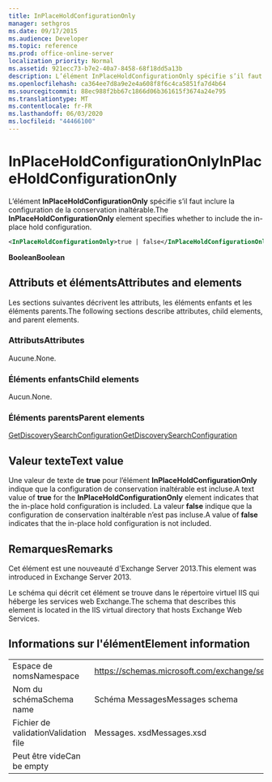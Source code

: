```yaml
---
title: InPlaceHoldConfigurationOnly
manager: sethgros
ms.date: 09/17/2015
ms.audience: Developer
ms.topic: reference
ms.prod: office-online-server
localization_priority: Normal
ms.assetid: 921ecc73-b7e2-40a7-8458-68f18dd5a13b
description: L’élément InPlaceHoldConfigurationOnly spécifie s’il faut inclure la configuration de la conservation inaltérable.
ms.openlocfilehash: ca364ee7d8a9e2e4a608f8f6c4ca5851fa7d4b64
ms.sourcegitcommit: 88ec988f2bb67c1866d06b361615f3674a24e795
ms.translationtype: MT
ms.contentlocale: fr-FR
ms.lasthandoff: 06/03/2020
ms.locfileid: "44466100"
---
```

# <a name="inplaceholdconfigurationonly"></a><span data-ttu-id="2d1ff-103">InPlaceHoldConfigurationOnly</span><span class="sxs-lookup"><span data-stu-id="2d1ff-103">InPlaceHoldConfigurationOnly</span></span>

<span data-ttu-id="2d1ff-104">L’élément **InPlaceHoldConfigurationOnly** spécifie s’il faut inclure la configuration de la conservation inaltérable.</span><span class="sxs-lookup"><span data-stu-id="2d1ff-104">The **InPlaceHoldConfigurationOnly** element specifies whether to include the in-place hold configuration.</span></span> 
  
```XML
<InPlaceHoldConfigurationOnly>true | false</InPlaceHoldConfigurationOnly>
```

 <span data-ttu-id="2d1ff-105">**Boolean**</span><span class="sxs-lookup"><span data-stu-id="2d1ff-105">**Boolean**</span></span>
## <a name="attributes-and-elements"></a><span data-ttu-id="2d1ff-106">Attributs et éléments</span><span class="sxs-lookup"><span data-stu-id="2d1ff-106">Attributes and elements</span></span>

<span data-ttu-id="2d1ff-107">Les sections suivantes décrivent les attributs, les éléments enfants et les éléments parents.</span><span class="sxs-lookup"><span data-stu-id="2d1ff-107">The following sections describe attributes, child elements, and parent elements.</span></span>
  
### <a name="attributes"></a><span data-ttu-id="2d1ff-108">Attributs</span><span class="sxs-lookup"><span data-stu-id="2d1ff-108">Attributes</span></span>

<span data-ttu-id="2d1ff-109">Aucune.</span><span class="sxs-lookup"><span data-stu-id="2d1ff-109">None.</span></span>
  
### <a name="child-elements"></a><span data-ttu-id="2d1ff-110">Éléments enfants</span><span class="sxs-lookup"><span data-stu-id="2d1ff-110">Child elements</span></span>

<span data-ttu-id="2d1ff-111">Aucun.</span><span class="sxs-lookup"><span data-stu-id="2d1ff-111">None.</span></span>
  
### <a name="parent-elements"></a><span data-ttu-id="2d1ff-112">Éléments parents</span><span class="sxs-lookup"><span data-stu-id="2d1ff-112">Parent elements</span></span>

[<span data-ttu-id="2d1ff-113">GetDiscoverySearchConfiguration</span><span class="sxs-lookup"><span data-stu-id="2d1ff-113">GetDiscoverySearchConfiguration</span></span>](getdiscoverysearchconfiguration.md)
  
## <a name="text-value"></a><span data-ttu-id="2d1ff-114">Valeur texte</span><span class="sxs-lookup"><span data-stu-id="2d1ff-114">Text value</span></span>

<span data-ttu-id="2d1ff-115">Une valeur de texte de **true** pour l’élément **InPlaceHoldConfigurationOnly** indique que la configuration de conservation inaltérable est incluse.</span><span class="sxs-lookup"><span data-stu-id="2d1ff-115">A text value of **true** for the **InPlaceHoldConfigurationOnly** element indicates that the in-place hold configuration is included.</span></span> <span data-ttu-id="2d1ff-116">La valeur **false** indique que la configuration de conservation inaltérable n’est pas incluse.</span><span class="sxs-lookup"><span data-stu-id="2d1ff-116">A value of **false** indicates that the in-place hold configuration is not included.</span></span> 
  
## <a name="remarks"></a><span data-ttu-id="2d1ff-117">Remarques</span><span class="sxs-lookup"><span data-stu-id="2d1ff-117">Remarks</span></span>

<span data-ttu-id="2d1ff-118">Cet élément est une nouveauté d'Exchange Server 2013.</span><span class="sxs-lookup"><span data-stu-id="2d1ff-118">This element was introduced in Exchange Server 2013.</span></span>
  
<span data-ttu-id="2d1ff-119">Le schéma qui décrit cet élément se trouve dans le répertoire virtuel IIS qui héberge les services web Exchange.</span><span class="sxs-lookup"><span data-stu-id="2d1ff-119">The schema that describes this element is located in the IIS virtual directory that hosts Exchange Web Services.</span></span>
  
## <a name="element-information"></a><span data-ttu-id="2d1ff-120">Informations sur l'élément</span><span class="sxs-lookup"><span data-stu-id="2d1ff-120">Element information</span></span>

|||
|:-----|:-----|
|<span data-ttu-id="2d1ff-121">Espace de noms</span><span class="sxs-lookup"><span data-stu-id="2d1ff-121">Namespace</span></span>  <br/> |https://schemas.microsoft.com/exchange/services/2006/messages  <br/> |
|<span data-ttu-id="2d1ff-122">Nom du schéma</span><span class="sxs-lookup"><span data-stu-id="2d1ff-122">Schema name</span></span>  <br/> |<span data-ttu-id="2d1ff-123">Schéma Messages</span><span class="sxs-lookup"><span data-stu-id="2d1ff-123">Messages schema</span></span>  <br/> |
|<span data-ttu-id="2d1ff-124">Fichier de validation</span><span class="sxs-lookup"><span data-stu-id="2d1ff-124">Validation file</span></span>  <br/> |<span data-ttu-id="2d1ff-125">Messages. xsd</span><span class="sxs-lookup"><span data-stu-id="2d1ff-125">Messages.xsd</span></span>  <br/> |
|<span data-ttu-id="2d1ff-126">Peut être vide</span><span class="sxs-lookup"><span data-stu-id="2d1ff-126">Can be empty</span></span>  <br/> ||
   

